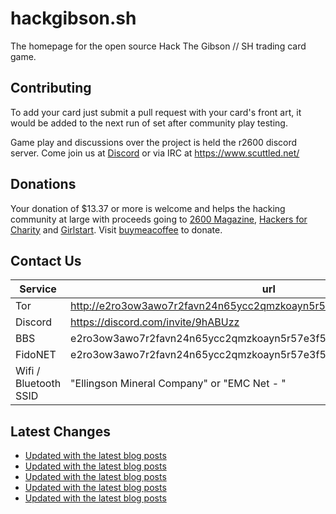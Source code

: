 # hackgibson.sh
The homepage for the open source Hack The Gibson // SH trading card game.


## Contributing

To add your card just submit a pull request with your card's front art, it would be added to the next run of set after community play testing.

Game play and discussions over the project is held the r2600 discord server. Come join us at [Discord](https://discord.com/invite/9hABUzz) or via IRC at https://www.scuttled.net/


## Donations

Your donation of $13.37 or more is welcome and helps the hacking community at large with proceeds going to [2600 Magazine](https://2600.com/), [Hackers for Charity](https://hackersforcharity.org) and [Girlstart](https://girlstart.org).  Visit [buymeacoffee](https://www.buymeacoffee.com/hackgibson.sh) to donate.


## Contact Us

Service | url
-|-
Tor | http://e2ro3ow3awo7r2favn24n65ycc2qmzkoayn5r57e3f56nvjwdcgg32ad.onion
Discord | https://discord.com/invite/9hABUzz
BBS | e2ro3ow3awo7r2favn24n65ycc2qmzkoayn5r57e3f56nvjwdcgg32ad.onion:23
FidoNET | e2ro3ow3awo7r2favn24n65ycc2qmzkoayn5r57e3f56nvjwdcgg32ad.onion:24554
Wifi / Bluetooth SSID | "Ellingson Mineral Company" or "EMC Net - <fidonet address>"

## Latest Changes
<!-- BLOG-POST-LIST:START -->
- [Updated with the latest blog posts](https://github.com/DFW2600/hackgibson.sh/commit/f097a1cb0bde5e4d5a2a6d4579a17e53d6318c45)
- [Updated with the latest blog posts](https://github.com/DFW2600/hackgibson.sh/commit/d27e3d94274edb810bd5a5fa6d5f059dabd2a34d)
- [Updated with the latest blog posts](https://github.com/DFW2600/hackgibson.sh/commit/1cd10fb4e60254622d337acb5edfca37d4a5af8d)
- [Updated with the latest blog posts](https://github.com/DFW2600/hackgibson.sh/commit/c695caaa3be31252515eaac31fd0d7a56fd7036e)
- [Updated with the latest blog posts](https://github.com/DFW2600/hackgibson.sh/commit/e34afc54597b836b121b95e6e49e696ecba8e1e2)
<!-- BLOG-POST-LIST:END -->

